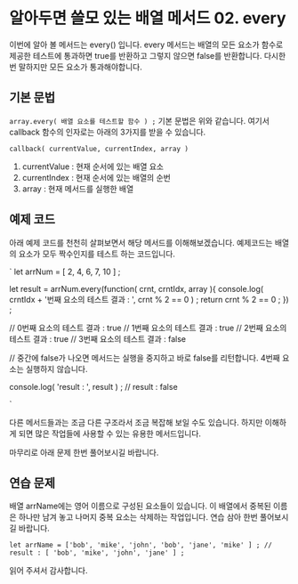 # 알아두면 쓸모 있는 배열 메서드 02. every

이번에 알아 볼 메서드는 every() 입니다.
every 메서드는 배열의 모든 요소가 함수로 제공한 테스트에 통과하면 true를 반환하고 그렇지 않으면 false를 반환합니다. 다시한번 말하지만 모든 요소가 통과해야합니다.

## 기본 문법

`
array.every( 배열 요소를 테스트할 함수 ) ;
`
기본 문법은 위와 같습니다.
여기서 callback 함수의 인자로는 아래의 3가지를 받을 수 있습니다.

`
callback( currentValue, currentIndex, array )
`

1. currentValue : 현재 순서에 있는 배열 요소
2. currentIndex : 현재 순서에 있는 배열의 순번
3. array : 현재 메서드를 실행한 배열

## 예제 코드

아래 예제 코드를 천천히 살펴보면서 해당 메서드를 이해해보겠습니다.
예제코드는 배열의 요소가 모두 짝수인지를 테스트 하는 코드입니다.

`
let arrNum = [ 2, 4, 6, 7, 10 ] ;

let result = arrNum.every(function( crnt, crntIdx, array ){
	console.log( crntIdx + '번째 요소의 테스트 결과 : ', crnt % 2 == 0 ) ;
	return crnt % 2 == 0 ;
}) ;

// 0번째 요소의 테스트 결과 :  true
// 1번째 요소의 테스트 결과 :  true
// 2번째 요소의 테스트 결과 :  true
// 3번째 요소의 테스트 결과 :  false

// 중간에 false가 나오면 메서드는 실행을 중지하고 바로 false를 리턴합니다. 4번째 요소는 실행하지 않습니다.

console.log( 'result : ', result ) ;
// result :  false

`





다른 메서드들과는 조금 다른 구조라서 조금 복잡해 보일 수도 있습니다. 하지만 이해하게 되면 많은 작업들에 사용할 수 있는 유용한 메서드입니다.

마무리로 아래 문제 한번 풀어보시길 바랍니다.

## 연습 문제

배열 arrName에는 영어 이름으로 구성된 요소들이 있습니다.
이 배열에서 중복된 이름은 하나만 남겨 놓고 나머지 중복 요소는 삭제하는 작업입니다.
연습 삼아 한번 풀어보시길 바랍니다.

`
let arrName = ['bob', 'mike', 'john', 'bob', 'jane', 'mike' ] ;
// result : [ 'bob', 'mike', 'john', 'jane' ] ;
`

읽어 주셔서 감사합니다.